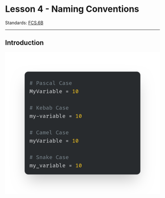 # Lesson 4 - Naming Conventions

Standards: [FCS.6B](../../standards.md#fcs1b)

---

## Introduction

![Naming Conventions](https://github.com/crookedlungs/mr_b_game_dev_book/blob/3a8f4b3d9fea18f58c9723c6656dd13629290f12/media/images/naming_conventions.png?raw=true)
